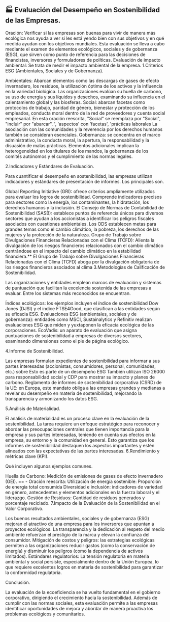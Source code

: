 ## 🏭 **Evaluación del Desempeño en Sostenibilidad de las Empresas.**

Oración: Verificar si las empresas son buenas para vivir de manera más ecológica nos ayuda a ver si les está yendo bien con sus objetivos y en qué medida ayudan con los objetivos mundiales. Esta evaluación se lleva a cabo mediante el examen de elementos ecológicos, sociales y de gobernanza (ESG), que sirven como punto de referencia para las decisiones de financistas, inversores y formuladores de políticas. Evaluación de impacto ambiental: Se trata de medir el impacto ambiental de la empresa.
1.Criterios ESG (Ambientales, Sociales y de Gobernanza).

Ambientales: Abarcan elementos como las descargas de gases de efecto invernadero, los residuos, la utilización óptima de los activos y la influencia en la variedad biológica. Las organizaciones evalúan su huella de carbono, su uso de energía y sus líquidos y desechos, examinando su influencia en el calentamiento global y las biosferas.
Social: abarcan facetas como protocolos de trabajo, paridad de género, bienestar y protección de los empleados, conducta moral dentro de la red de proveedores y cuenta social empresarial. En esta oración reescrita, "Social" se reemplaza por "Social", "incluir" por "abarcar". ', 'aspectos' con 'facetas', 'prácticas laborales La asociación con las comunidades y la reverencia por los derechos humanos también se consideran esenciales.
Gobernanza: se concentra en el marco administrativo, la conducta moral, la apertura, la responsabilidad y la disuasión de malas prácticas. Elementos adicionales implican la heterogeneidad en los titulares de los mandos, la gobernanza de los comités autónomos y el cumplimiento de las normas legales.

2.Indicadores y Estándares de Evaluación.

Para cuantificar el desempeño en sostenibilidad, las empresas utilizan indicadores y estándares de presentación de informes. Los principales son.

Global Reporting Initiative (GRI): ofrece criterios ampliamente utilizados para evaluar los logros de sostenibilidad. Comprende indicadores precisos para sectores como la energía, los contaminantes, la hidratación, los derechos humanos y la inclusión.
El Consejo de Normas de Contabilidad de Sostenibilidad (SASB): establece puntos de referencia únicos para diversos sectores que ayudan a los accionistas a identificar los peligros fiscales asociados con cuestiones ambientales.
Los ODS establecen metas para grandes temas como el cambio climático, la pobreza, los derechos de las mujeres y la protección de la naturaleza.
Grupo de Trabajo sobre Divulgaciones Financieras Relacionadas con el Clima (TCFD): Alienta la divulgación de los riesgos financieros relacionados con el cambio climático centrándose en el impacto del cambio climático en la estabilidad financiera.** El Grupo de Trabajo sobre Divulgaciones Financieras Relacionadas con el Clima (TCFD) aboga por la divulgación obligatoria de los riesgos financieros asociados al clima
3.Metodologías de Calificación de Sostenibilidad.

Las organizaciones y entidades emplean marcos de evaluación y sistemas de puntuación que facilitan la excelencia sostenida de las empresas a evaluar. Entre los sistemas más reconocidos se encuentran.

Índices ecológicos: los ejemplos incluyen el índice de sostenibilidad Dow Jones (DJSI) y el índice FTSE4Good, que clasifican a las entidades según su eficacia ESG.
Evaluaciones ESG (ambientales, sociales y de gobernanza): entidades como MSCI, Sustainalytics y Refinitiv realizan evaluaciones ESG que miden y yuxtaponen la eficacia ecológica de las corporaciones.
EcoVadis: un aparato de evaluación que asigna puntuaciones de sostenibilidad a empresas de diversos sectores, examinando dimensiones como el pie de página ecológico.

4.Informe de Sostenibilidad.

Las empresas formulan expedientes de sostenibilidad para informar a sus partes interesadas (accionistas, consumidores, personal, comunidades, etc.) sobre Esto es parte de un desempeño ESG
También utilizan ISO 26000 para responsabilidad social y CDP para mostrar su impacto y planes de carbono.
Reglamento de informes de sostenibilidad corporativa (CSRD) de la UE: en Europa, este mandato obliga a las empresas grandes y medianas a revelar su desempeño en materia de sostenibilidad, mejorando la transparencia y armonizando los datos ESG.

5.Análisis de Materialidad.

El análisis de materialidad es un proceso clave en la evaluación de la sostenibilidad. La tarea requiere un enfoque estratégico para reconocer y abordar las preocupaciones centrales que tienen importancia para la empresa y sus partes interesadas, teniendo en cuenta sus efectos en la empresa, su entorno y la comunidad en general.
Esto garantiza que los informes de sostenibilidad destaquen los aspectos importantes y estén alineados con las expectativas de las partes interesadas.
6.Rendimiento y métricas clave (KPI).

Qué incluyen algunos ejemplos comunes.

Huella de Carbono: Medición de emisiones de gases de efecto invernadero (GEI).
== - Oración reescrita: Utilización de energía sostenible: Proporción de energía total consumida
Diversidad e inclusión: indicadores de variedad en género, antecedentes y elementos adicionales en la fuerza laboral y el liderazgo.
Gestión de Residuos: Cantidad de residuos generados y porcentaje reciclado.
7.Impacto de la Evaluación de la Sostenibilidad en el Valor Corporativo.

Los buenos resultados ambientales, sociales y de gobernanza (ESG) mejoran el atractivo de una empresa para los inversores que apuntan a proyectos ecológicos.
La transparencia y la dedicación al respeto del medio ambiente refuerzan el prestigio de la marca y elevan la confianza del consumidor.
Mitigación de costos y peligros: las estrategias ecológicas permiten a las organizaciones reducir gastos (como la conservación de energía) y disminuir los peligros (como la dependencia de activos limitados).
Estándares regulatorios: La tensión regulatoria en materia ambiental y social persiste, especialmente dentro de la Unión Europea, lo que requiere excelentes logros en materia de sostenibilidad para garantizar la conformidad regulatoria.

Conclusión.

La evaluación de la ecoeficiencia se ha vuelto fundamental en el gobierno corporativo, dirigiendo el crecimiento hacia la sostenibilidad.  Además de cumplir con las normas sociales, esta evaluación permite a las empresas identificar oportunidades de mejora y abordar de manera proactiva los problemas ecológicos y comunitarios.
